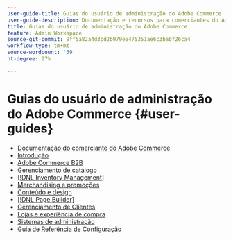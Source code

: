 ```yaml
---
user-guide-title: Guias do usuário de administração do Adobe Commerce
user-guide-description: Documentação e recursos para comerciantes do Adobe Commerce e Magento Open Source que trabalham como administradores.
title: Guias do usuário de administração do Adobe Commerce
feature: Admin Workspace
source-git-commit: 9ff5a82a4d3bd2b979e5475351ae6c3babf26ca4
workflow-type: tm+mt
source-wordcount: '69'
ht-degree: 27%

---
```


# Guias do usuário de administração do Adobe Commerce {#user-guides}

- [Documentação do comerciante do Adobe Commerce](home.md)
- [Introdução](https://experienceleague.adobe.com/docs/commerce-admin/start/guide-overview.html)
- [Adobe Commerce B2B](https://experienceleague.adobe.com/docs/commerce-admin/b2b/guide-overview.html)
- [Gerenciamento de catálogo](https://experienceleague.adobe.com/docs/commerce-admin/catalog/guide-overview.html)
- [[!DNL Inventory Management]](https://experienceleague.adobe.com/docs/commerce-admin/inventory/guide-overview.html)
- [Merchandising e promoções](https://experienceleague.adobe.com/docs/commerce-admin/marketing/guide-overview.html)
- [Conteúdo e design](https://experienceleague.adobe.com/docs/commerce-admin/content-design/guide-overview.html)
- [[!DNL Page Builder]](https://experienceleague.adobe.com/docs/commerce-admin/page-builder/guide-overview.html)
- [Gerenciamento de Clientes](https://experienceleague.adobe.com/docs/commerce-admin/customers/guide-overview.html)
- [Lojas e experiência de compra](https://experienceleague.adobe.com/docs/commerce-admin/stores-sales/guide-overview.html)
- [Sistemas de administração](https://experienceleague.adobe.com/docs/commerce-admin/systems/guide-overview.html)
- [Guia de Referência de Configuração](https://experienceleague.adobe.com/docs/commerce-admin/config/guide-overview.html)
